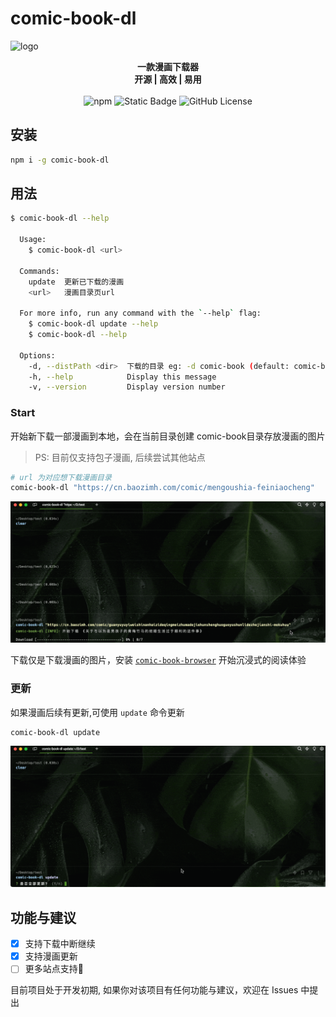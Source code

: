 # comic-book-dl

![logo](https://socialify.git.ci/gxr404/comic-book-dl/image?font=Source%20Code%20Pro&logo=https%3A%2F%2Fgithub.com%2Fgxr404%2Fcomic-book-dl%2Fraw%2Fmain%2Fdocs%2Flogo.png&name=1&pattern=Circuit%20Board&theme=Light)

<!-- markdownlint-disable MD033 -->

<p align="center">
  <b>一款漫画下载器</b><br/>
  <b>开源 | 高效 | 易用</b><br/><br/>
  <img src="https://img.shields.io/npm/v/comic-book-dl" alt="npm">
  <img src="https://img.shields.io/badge/PR-welcome-blue" alt="Static Badge">
  <img src="https://img.shields.io/github/license/gxr404/comic-book-dl" alt="GitHub License">
  <br>
</p>

## 安装

```bash
npm i -g comic-book-dl
```

## 用法

```bash
$ comic-book-dl --help

  Usage:
    $ comic-book-dl <url>

  Commands:
    update  更新已下载的漫画
    <url>   漫画目录页url

  For more info, run any command with the `--help` flag:
    $ comic-book-dl update --help
    $ comic-book-dl --help

  Options:
    -d, --distPath <dir>  下载的目录 eg: -d comic-book (default: comic-book)
    -h, --help            Display this message
    -v, --version         Display version number
```

### Start

开始新下载一部漫画到本地，会在当前目录创建 comic-book目录存放漫画的图片

> PS: 目前仅支持包子漫画, 后续尝试其他站点

```bash
# url 为对应想下载漫画目录
comic-book-dl "https://cn.baozimh.com/comic/mengoushia-feiniaocheng"
```

![example](./docs/example.gif)

下载仅是下载漫画的图片，安装 [`comic-book-browser`](https://github.com/gxr404/comic-book-browser) 开始沉浸式的阅读体验

### 更新

如果漫画后续有更新,可使用 `update` 命令更新

```bash
comic-book-dl update
```

![example_2](./docs/example_2.gif)

## 功能与建议

- [x] 支持下载中断继续
- [x] 支持漫画更新
- [ ] 更多站点支持🤔

目前项目处于开发初期, 如果你对该项目有任何功能与建议，欢迎在 Issues 中提出
